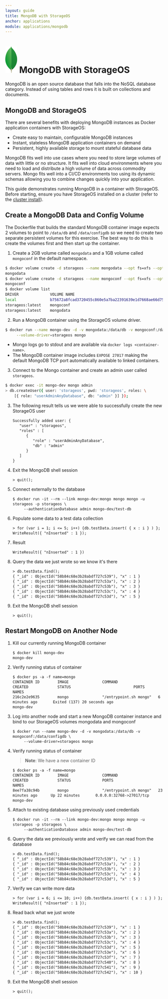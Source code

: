 ```yaml
---
layout: guide
title: MongoDB with StorageOS
anchor: applications
module: applications/mongodb
---
```



# ![image](/images/docs/explore/mongologo.png) MongoDB with StorageOS

MongoDB is an open source database that falls into the NoSQL database category.  Instead of using tables and rows it is built on collections and documents.

## MongoDB and StorageOS

There are several benefits with deploying MongoDB instances as Docker application containers with StorageOS:

* Create easy to maintain, configurable MongoDB instances
* Instant, stateless MongoDB application containers on demand
* Persistent, highly available storage to mount stateful database data

MongoDB fits well into use cases where you need to store large volumes of data with little or no structure.  It fits well into cloud environments where you need to load and distribute a high volume of data across commodity servers. Mongo fits well into a CI/CD environments too using its dynamic schemas allowing you to combine changes quickly into your application.

This guide demonstrates running MongoDB in a container with StorageOS. Before
starting, ensure you have StorageOS installed on a cluster (refer to the
[cluster install](../install/clusterinstall.html)).

## Create a MongoDB Data and Config Volume

The Dockerfile that builds the standard MongoDB container image expects 2 volumes to point to  `/data/db` and `/data/configdb` so we need to create two separate persistent volumes for this exercise.  The best way to do this is create the volumes first and then start up the container.

1. Create a 2GB volume called `mongodata` and a 1GB volume called `mongoconf` in the default namespace.
```bash
$ docker volume create -d storageos --name mongodata --opt fs=xfs --opt size=2 --opt pool=default
mongodata
$ docker volume create -d storageos --name mongoconf --opt fs=xfs --opt size=1 --opt pool=default
mongoconf
$ docker volume list
DRIVER              VOLUME NAME
local               b75672a8fcad3720455c860e5a7ba22391639e1d7668ae66d756ea84381a9926
storageos:latest    mongoconf
storageos:latest    mongodata
```

2. Run a MongoDB container using the StorageOS volume driver.
```bash
$ docker run --name mongo-dev -d -v mongodata:/data/db -v mongoconf:/data/configdb \
     --volume-driver=storageos mongo
```
* Mongo logs go to stdout and are available via `docker logs <container-name>`.
* The MongoDB container image includes `EXPOSE 27017` making the default MongoDB TCP port automatically available to linked containers.

3. Connect to the Mongo container and create an admin user called `storageos`.
```bash
$ docker exec -it mongo-dev mongo admin
> db.createUser({ user: 'storageos', pwd: 'storageos', roles: \
    [{ role: "userAdminAnyDatabase", db: "admin" }] });
```

3. The following result tells us we were able to successfully create the new StorageOS user

   ```
   Successfully added user: {
      "user" : "storageos",
      "roles" : [
         {
            "role" : "userAdminAnyDatabase",
            "db" : "admin"
         }
      ]
   }
   ```

 4. Exit the MongoDB shell session

    ```
    > quit();
    ```





5. Connect externally to the database

   ```
   $ docker run -it --rm --link mongo-dev:mongo mongo mongo -u storageos -p storageos \
        --authenticationDatabase admin mongo-dev/test-db
   ```

6. Populate some data to a test data collection

   ```
   > for (var i = 1; i <= 5; i++) {db.testData.insert( { x : i } ) };
   WriteResult({ "nInserted" : 1 });
   ```

7. Result

   ```
   WriteResult({ "nInserted" : 1 })
   ```

7. Query the data we just wrote so we know it's there

   ```
   > db.testData.find();
   { "_id" : ObjectId("58b84c68e3b28abdf727c539"), "x" : 1 }
   { "_id" : ObjectId("58b84c68e3b28abdf727c53a"), "x" : 2 }
   { "_id" : ObjectId("58b84c68e3b28abdf727c53b"), "x" : 3 }
   { "_id" : ObjectId("58b84c68e3b28abdf727c53c"), "x" : 4 }
   { "_id" : ObjectId("58b84c68e3b28abdf727c53d"), "x" : 5 }
   ```

8. Exit the MongoDB shell session

   ```
   > quit();
   ```


## Restart MongoDB on Another Node

1. Kill our currently running MongoDB container

   ```
   $ docker kill mongo-dev
   mongo-dev
   ```

2. Verify running status of container

   ```
   $ docker ps -a -f name=mongo
   CONTAINER ID        IMAGE               COMMAND                  CREATED             STATUS                            PORTS               NAMES
   216c2e2e9635        mongo               "/entrypoint.sh mongo"   6 minutes ago       Exited (137) 20 seconds ago                           mongo-dev
   ```

3. Log into another node and start a new MongoDB container instance and bind to our StorageOS volumes mongodata and mongoconf

   ```
   $ docker run --name mongo-dev -d -v mongodata:/data/db -v mongoconf:/data/configdb \
        --volume-driver=storageos mongo
   ```

4. Verify running status of container

   >**Note**: We have a new container ID

   ```
   $ docker ps -a -f name=mongo
   CONTAINER ID        IMAGE               COMMAND                  CREATED             STATUS              PORTS                      NAMES
   8ee7fa38c94b        mongo               "/entrypoint.sh mongo"   23 minutes ago      Up 22 minutes       0.0.0.0:32768->27017/tcp   mongo-dev
   ```

5. Attach to existing database using previously used credentials

   ```
   $ docker run -it --rm --link mongo-dev:mongo mongo mongo -u storageos -p storageos \
        --authenticationDatabase admin mongo-dev/test-db
   ```

6. Query the data we previously wrote and verify we can read from the database

   ```
   > db.testData.find();
   { "_id" : ObjectId("58b84c68e3b28abdf727c539"), "x" : 1 }
   { "_id" : ObjectId("58b84c68e3b28abdf727c53a"), "x" : 2 }
   { "_id" : ObjectId("58b84c68e3b28abdf727c53b"), "x" : 3 }
   { "_id" : ObjectId("58b84c68e3b28abdf727c53c"), "x" : 4 }
   { "_id" : ObjectId("58b84c68e3b28abdf727c53d"), "x" : 5 }
   ```

7. Verify we can write more data

   ```
   > for (var i = 6; i <= 10; i++) {db.testData.insert( { x : i } ) };
   WriteResult({ "nInserted" : 1 });
   ```

8. Read back what we just wrote

   ```
   > db.testData.find();
   { "_id" : ObjectId("58b84c68e3b28abdf727c539"), "x" : 1 }
   { "_id" : ObjectId("58b84c68e3b28abdf727c53a"), "x" : 2 }
   { "_id" : ObjectId("58b84c68e3b28abdf727c53b"), "x" : 3 }
   { "_id" : ObjectId("58b84c68e3b28abdf727c53c"), "x" : 4 }
   { "_id" : ObjectId("58b84c68e3b28abdf727c53d"), "x" : 5 }
   { "_id" : ObjectId("58b84c68e3b28abdf727c53e"), "x" : 6 }
   { "_id" : ObjectId("58b84c68e3b28abdf727c53f"), "x" : 7 }
   { "_id" : ObjectId("58b84c68e3b28abdf727c540"), "x" : 8 }
   { "_id" : ObjectId("58b84c68e3b28abdf727c541"), "x" : 9 }
   { "_id" : ObjectId("58b84c68e3b28abdf727c542"), "x" : 10 }
   ```

9. Exit the MongoDB shell session

   ```
   > quit();
   ```
